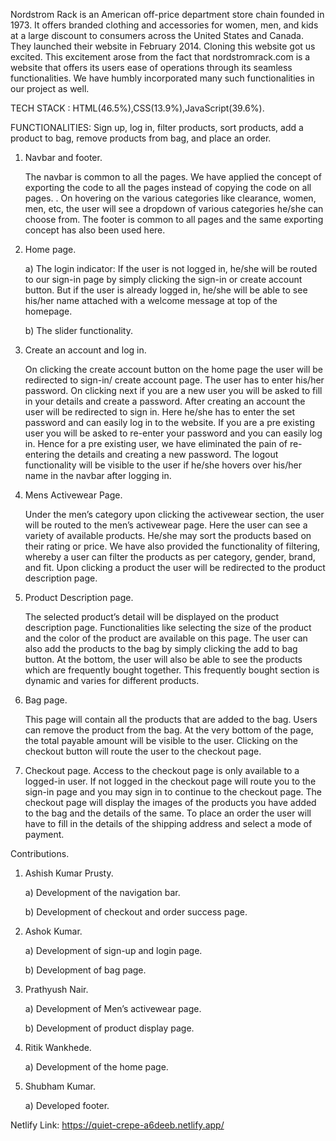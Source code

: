 Nordstrom Rack is an American off-price department store chain founded in 1973. It offers branded clothing and accessories for women, men, and kids at a large discount to consumers across the United States and Canada. They launched their website in February 2014. Cloning this website got us excited. This excitement arose from the fact that nordstromrack.com is a website that offers its users ease of operations through its seamless functionalities. We have humbly incorporated many such functionalities in our project as well.

TECH STACK : HTML(46.5%),CSS(13.9%),JavaScript(39.6%).

FUNCTIONALITIES:  Sign up, log in, filter products, sort products, add a product to bag, remove products from bag, and place an order.

1.	Navbar and footer.
    
    The navbar is common to all the pages. We have applied the concept of exporting the code to all the pages instead of copying the code on all pages. . On hovering     on the various categories like clearance, women, men, etc, the user will see a dropdown of various categories he/she can choose from.  The footer is common to         all pages and the same exporting concept has also been used here.
2.  Home page.
  
    a) The login indicator: If the user is not logged in, he/she will be routed to our sign-in page by simply clicking the sign-in or create account                          button. But if the user is already logged in, he/she will be able to see his/her name attached with a welcome message at top of the homepage.
     
    b) The slider functionality.
     
3.  Create an account and log in.

    On clicking the create account button on the home page the user will be redirected to sign-in/ create account page. The user has to enter his/her password. On         clicking next if you are a new user you will be asked to fill in your details and create a password. After creating an account the user will be redirected             to sign in. Here he/she has to enter the set password and can easily log in to the website. If you are a pre existing user you will be asked to re-enter your         password and you can easily log in. Hence for a pre existing user, we have eliminated the pain of re-entering the details and creating a new password. 
    The logout functionality will be visible to the user if he/she hovers over his/her name in the navbar after logging in.
    
4.  Mens Activewear Page.

    Under the men’s category upon clicking the activewear section, the user will be routed to the men’s activewear page. Here     the user can see a variety of           available products. He/she may sort the products based on their rating or price. We have       also provided the functionality of filtering, whereby a user can       filter the products as per category, gender, brand, and     fit. Upon clicking a product the user will be redirected to the product description page.
    
5.  Product Description page.

    The selected product’s detail will be displayed on the product description page. Functionalities like selecting the       size of the product and the color of the     product are available on this page. The user can also add the products to the     bag by simply clicking the add to bag button. At the bottom, the user will also     be able to see the products which are     frequently bought together. This frequently bought section is dynamic and varies for  different products.
    
6.  Bag page.

    This page will contain all the products that are added to the bag. Users can remove the product from the bag. At the       very bottom of the page, the total         payable amount will be visible to the user. Clicking on the checkout button will       route the user to the checkout page.
    
7.  Checkout page.
    Access to the checkout page is only available to a logged-in user. If not logged in the checkout page will route you       to the sign-in page and you may sign in     to continue to the checkout page. The checkout page will display the images of     the products you have added to the bag and the details of the same. To place an     order the user will have to fill in       the details of the shipping address and select a mode of payment. 
    

Contributions.

1. Ashish Kumar Prusty.

   a) Development of the navigation bar.
 
   b) Development of checkout and order success page.
 
2. Ashok Kumar.

   a) Development of sign-up and login page.
 
   b) Development of bag page.

3. Prathyush Nair.
 
   a) Development of Men’s activewear page.
 
   b) Development of product display page.
 
4. Ritik Wankhede.

   a) Development of the home page.
 
5. Shubham Kumar.

   a) Developed footer.
 
Netlify Link: https://quiet-crepe-a6deeb.netlify.app/

